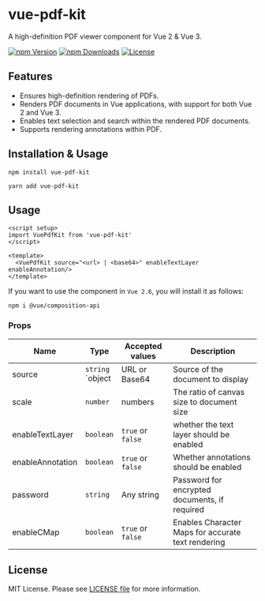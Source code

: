 # vue-pdf-kit
A high-definition PDF viewer component for  Vue 2 & Vue 3.

[![npm Version](https://img.shields.io/npm/v/vue-pdf-kit?style=plastic)](https://npmjs.com/package/vue-pdf-kit)
[![npm Downloads](https://img.shields.io/npm/dm/vue-pdf-kit?style=plastic)](https://npmjs.com/package/vue-pdf-kit)
[![License](https://img.shields.io/npm/l/vue-pdf-kit?style=plastic)](https://github.com/fumty13/vue-pdf-kit/blob/master/LICENSE)

## Features

- Ensures high-definition rendering of PDFs.
- Renders PDF documents in Vue applications, with support for both Vue 2 and Vue 3.
- Enables text selection and search within the rendered PDF documents.
- Supports rendering annotations within PDF.

## Installation & Usage

```shell
npm install vue-pdf-kit
```

```shell
yarn add vue-pdf-kit
```

## Usage

```vue
<script setup>
import VuePdfKit from 'vue-pdf-kit'
</script>

<template>
  <VuePdfKit source="<url> | <base64>" enableTextLayer enableAnnotation/>
</template>
```

If you want to use the component in `Vue 2.6`, you will install it as follows:

```shell
npm i @vue/composition-api
```

### Props

| Name             | Type                  | Accepted values   | Description                                        |
| ---------------- | --------------------- | ----------------- | -------------------------------------------------- |
| source           | `string` <br> `object | URL or Base64     | Source of the document to display                  |
| scale            | `number`              | numbers           | The ratio of canvas size to document size          |
| enableTextLayer  | `boolean`             | `true` or `false` | whether the text layer should be enabled           |
| enableAnnotation | `boolean`             | `true` or `false` | Whether annotations should be enabled              |
| password         | `string`              | Any string        | Password for encrypted documents, if required      |
| enableCMap       | `boolean`             | `true` or `false` | Enables Character Maps for accurate text rendering |

## License
MIT License. Please see [LICENSE file](LICENSE) for more information.